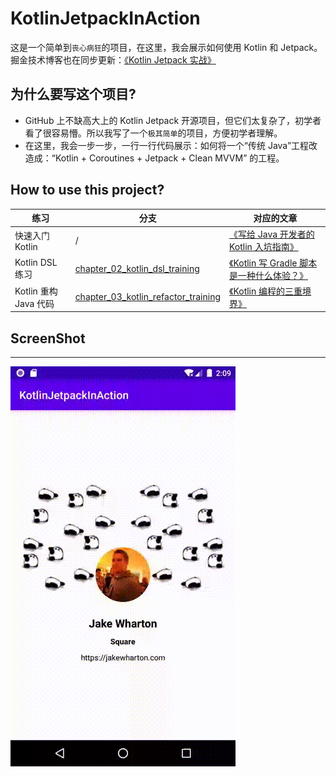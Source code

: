 # KotlinJetpackInAction
这是一个简单到`丧心病狂`的项目，在这里，我会展示如何使用 Kotlin 和 Jetpack。掘金技术博客也在同步更新：[《Kotlin Jetpack 实战》](https://juejin.im/post/5ee624756fb9a047bb6a69cf)


## 为什么要写这个项目?

- GitHub 上不缺高大上的 Kotlin Jetpack 开源项目，但它们太复杂了，初学者看了很容易懵。所以我写了一个`极其简单`的项目，方便初学者理解。
- 在这里，我会一步一步，一行一行代码展示：如何将一个“传统 Java”工程改造成：“Kotlin + Coroutines + Jetpack + Clean MVVM” 的工程。

## How to use this project?

| 练习 | 分支 | 对应的文章 |
| --- | --- | --- |
| 快速入门 Kotlin | / | [《写给 Java 开发者的 Kotlin 入坑指南》](https://juejin.im/post/5ee633ee51882542e8542e4f) |  |
| Kotlin DSL 练习 | [chapter_02_kotlin_dsl_training](https://github.com/chaxiu/KotlinJetpackInAction/tree/chapter_02_kotlin_dsl_training) | [《Kotlin 写 Gradle 脚本是一种什么体验？》](https://juejin.im/post/5ee75805f265da76fb0c5db1) |
| Kotlin 重构 Java 代码 | [chapter_03_kotlin_refactor_training](https://github.com/chaxiu/KotlinJetpackInAction/tree/chapter_03_kotlin_refactor_training) | [《Kotlin 编程的三重境界》](https://juejin.im/post/5ef939e05188252e644cdc4c)

## ScreenShot
-----------------
![ScreenShot](./screenshot/screen.gif)
